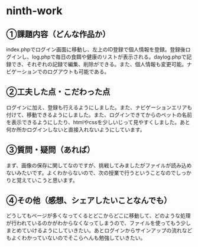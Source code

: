 # ninth-work
## ①課題内容（どんな作品か）
index.phpでログイン画面に移動し、左上のID登録で個人情報を登録。登録後ログインし、log.phpで毎日の食餌や健康のリストが表示される。daylog.phpで記録でき、それぞれの記録で編集、削除ができる。また、個人情報も変更可能。ナビゲーションでのログアウトも可能である。


## ②工夫した点・こだわった点
ログインに加え、登録も行えるようにしました。また、ナビゲーションエリアも付けて、移動できるようにしました。また、ログインできてからのペットの名前を表示できるようにしたり、htmlやcssを少しいじって見やすくしました。あと何か所かログインしないと直接入れないようにしています。


## ③質問・疑問（あれば）
まず、画像の保存に関してなのですが、挑戦してみましたがファイルが読み込めないみたいです。よくわからないので、次の授業で行うということなのでしっかりと覚えていこうと思います。


## ④その他（感想、シェアしたいことなんでも）
どうしてもページが多くなってくるとどこからどこに移動して、どのような処理が行われているのかがわからなくなってしまうので、ファイルを使ってもう少しまとめていけるようにしていきたい。あとログインからサインアップの流れなどもよくわかっていないのでそこらへんも勉強していきたい。

